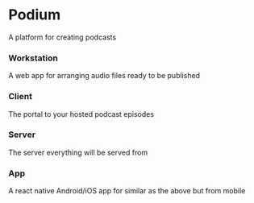 Podium
======

A platform for creating podcasts

### Workstation
A web app for arranging audio files ready to be published

### Client
The portal to your hosted podcast episodes

### Server 
The server everything will be served from

### App 
A react native Android/iOS app for similar as the above but from mobile